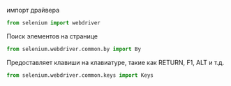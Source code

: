 импорт драйвера
```python
from selenium import webdriver
```
Поиск элементов на странице
```python
from selenium.webdriver.common.by import By
```
Предоставляет клавиши на клавиатуре, такие как RETURN, F1, ALT и т.д.
```python
from selenium.webdriver.common.keys import Keys
```



